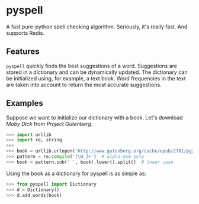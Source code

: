 # pyspell

A fast pure-python spell checking algorithm. Seriously, it's really fast. And supports Redis.

## Features

`pyspell` quickly finds the best suggestions of a word. Suggestions are stored in a dictionary and can be dynamically updated. The dictionary can be initialized using, for example, a text book. Word frequencies in the text are taken into account to return the most accurate suggestions.

## Examples
Suppose we want to initialize our dictionary with a book. Let's download _Moby Dick_ from _Project Gutenberg_.
```python
>>> import urllib
>>> import re, string
>>> 
>>> book = urllib.urlopen('http://www.gutenberg.org/cache/epub/2701/pg2701.txt').read()
>>> pattern = re.compile('[\W_]+')  # alpha-num only
>>> book = pattern.sub(' ', book).lower().split()  # lower case
```
Using the book as a dictionary for pyspell is as simple as:
```python
>>> from pyspell import Dictionary
>>> d = Dictionary()
>>> d.add_words(book)
```
